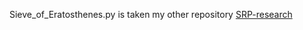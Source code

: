 Sieve_of_Eratosthenes.py is taken my other repository [SRP-research](https://github.com/Hafpaf/SRP-research)
